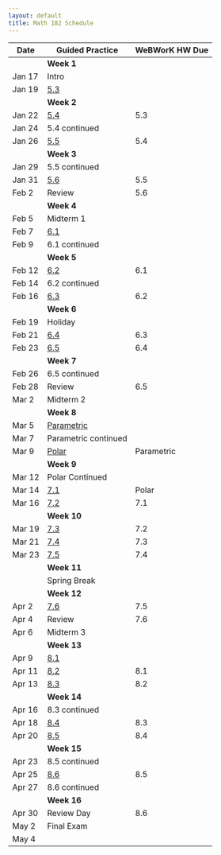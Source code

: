 ```yaml
---
layout: default
title: Math 182 Schedule
---
```


Date   | Guided Practice                               | WeBWorK HW Due
------ | --------------------------------------------- | --------------
       | **Week 1**                                    |
Jan 17 | Intro                                         |
Jan 19 | [5.3](/NSC-Math-182/GP5.3.html)               |
       | **Week 2**                                    |
Jan 22 | [5.4](/NSC-Math-182/GP5.4.html)               | 5.3
Jan 24 | 5.4 continued                                 |
Jan 26 | [5.5](/NSC-Math-182/GP5.5.html)               | 5.4
       | **Week 3**                                    |
Jan 29 | 5.5 continued                                 |
Jan 31 | [5.6](/NSC-Math-182/GP1.6.html)               | 5.5
Feb 2  | Review                                        | 5.6
       | **Week 4**                                    |
Feb 5  | Midterm 1                                     |
Feb 7  | [6.1](/NSC-Math-182/GP6.1.html)               |
Feb 9  | 6.1 continued                                 |
       | **Week 5**                                    |
Feb 12 | [6.2](/NSC-Math-182/GP6.2.html)               | 6.1
Feb 14 | 6.2 continued                                 |
Feb 16 | [6.3](/NSC-Math-182/GP6.3.html)               | 6.2
       | **Week 6**                                    |
Feb 19 | Holiday                                       |
Feb 21 | [6.4](/NSC-Math-182/GP6.4.html)               | 6.3
Feb 23 | [6.5](/NSC-Math-182/GP2.5.html)               | 6.4
       | **Week 7**                                    |
Feb 26 | 6.5 continued                                 |
Feb 28 | Review                                        | 6.5
Mar 2  | Midterm 2                                     |
       | **Week 8**                                    |
Mar 5  | [Parametric](/NSC-Math-182/GPParametric.html) |
Mar 7  | Parametric continued                          |
Mar 9  | [Polar](/NSC-Math-182/GPPolar.html)           | Parametric
       | **Week 9**                                    |
Mar 12 | Polar Continued                               |
Mar 14 | [7.1](/NSC-Math-182/GP7.5.html)               | Polar
Mar 16 | [7.2](/NSC-Math-182/GP7.5.html)               | 7.1
       | **Week 10**                                   |
Mar 19 | [7.3](/NSC-Math-182/GP7.5.html)               | 7.2
Mar 21 | [7.4](/NSC-Math-182/GP7.5.html)               | 7.3
Mar 23 | [7.5](/NSC-Math-182/GP7.5.html)               | 7.4
       | **Week 11**                                   |
       | Spring Break                                  |
       | **Week 12**                                   |
Apr 2  | [7.6](/NSC-Math-182/GP7.6.html)               | 7.5
Apr 4  | Review                                        | 7.6
Apr 6  | Midterm 3                                     |
       | **Week 13**                                   |
Apr 9  | [8.1](/NSC-Math-182/GP8.1.html)               |
Apr 11 | [8.2](/NSC-Math-182/GP8.2.html)               | 8.1
Apr 13 | [8.3](/NSC-Math-182/GP8.3.html)               | 8.2
       | **Week 14**                                   |
Apr 16 | 8.3 continued                                 |
Apr 18 | [8.4](/NSC-Math-182/GP8.4.html)               | 8.3
Apr 20 | [8.5](/NSC-Math-182/GP8.5.html)               | 8.4
       | **Week 15**                                   |
Apr 23 | 8.5 continued                                 |
Apr 25 | [8.6](/NSC-Math-182/GP5.2.html)               | 8.5
Apr 27 | 8.6 continued                                 |
       | **Week 16**                                   |
Apr 30 | Review Day                                    | 8.6
May 2  | Final Exam                                    |
May 4  |                                               |
